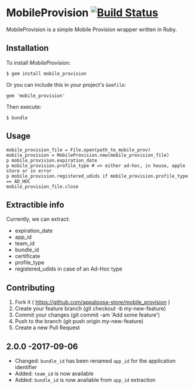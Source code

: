 MobileProvision [![Build Status](https://travis-ci.org/appaloosa-store/mobile_provision.svg?branch=master)](https://travis-ci.org/appaloosa-store/mobile_provision)
===

MobileProvision is a simple Mobile Provision wrapper written in Ruby.

Installation
---
To install *MobileProvision*:

```
$ gem install mobile_provision
```

Or you can include this in your project's `Gemfile`:

```
gem 'mobile_provision'
```

Then execute:

```
$ bundle
```
Usage
---

```
mobile_provision_file = File.open(path_to_mobile_prov)
mobile_provision = MobileProvision.new(mobile_provision_file)
p mobile_provision.expiration_date
p mobile_provision.profile_type # => either ad-hoc, in house, apple store or in error
p mobile_provision.registered_udids if mobile_provision.profile_type == AD_HOC
mobile_provision_file.close
```

Extractible info
---
Currently, we can extract:

+ expiration_date
+ app_id
+ team_id
+ bundle_id
+ certificate
+ profile_type
+ registered_udids in case of an Ad-Hoc type

Contributing
---
1. Fork it ( https://github.com/appaloosa-store/mobile_provision )
2. Create your feature branch (git checkout -b my-new-feature)
3. Commit your changes (git commit -am 'Add some feature')
4. Push to the branch (git push origin my-new-feature)
5. Create a new Pull Request

2.0.0 -2017-09-06
---

+ Changed: `bundle_id` has been renamed `app_id` for the application identifier
+ Added: `team_id` is now available
+ Added: `bundle_id` is now available from `app_id` extraction